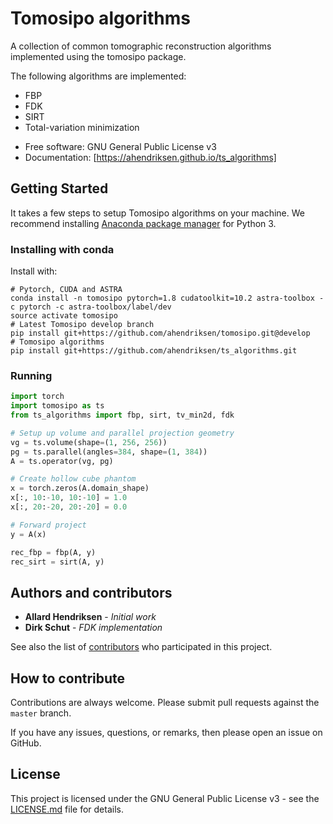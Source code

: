 # Tomosipo algorithms

A collection of common tomographic reconstruction algorithms
implemented using the tomosipo package.

The following algorithms are implemented:

- FBP
- FDK
- SIRT
- Total-variation minimization


* Free software: GNU General Public License v3
* Documentation: [https://ahendriksen.github.io/ts_algorithms]

## Getting Started

It takes a few steps to setup Tomosipo algorithms on your
machine. We recommend installing
[Anaconda package manager](https://www.anaconda.com/download/) for
Python 3.

### Installing with conda

Install with:
```
# Pytorch, CUDA and ASTRA
conda install -n tomosipo pytorch=1.8 cudatoolkit=10.2 astra-toolbox -c pytorch -c astra-toolbox/label/dev
source activate tomosipo
# Latest Tomosipo develop branch
pip install git+https://github.com/ahendriksen/tomosipo.git@develop
# Tomosipo algorithms
pip install git+https://github.com/ahendriksen/ts_algorithms.git
```

### Running

``` python
import torch
import tomosipo as ts
from ts_algorithms import fbp, sirt, tv_min2d, fdk

# Setup up volume and parallel projection geometry
vg = ts.volume(shape=(1, 256, 256))
pg = ts.parallel(angles=384, shape=(1, 384))
A = ts.operator(vg, pg)

# Create hollow cube phantom
x = torch.zeros(A.domain_shape)
x[:, 10:-10, 10:-10] = 1.0
x[:, 20:-20, 20:-20] = 0.0

# Forward project
y = A(x)

rec_fbp = fbp(A, y)
rec_sirt = sirt(A, y)
```

## Authors and contributors

* **Allard Hendriksen** - *Initial work*
* **Dirk Schut** - *FDK implementation*

See also the list of [contributors](https://github.com/ahendriksen/ts_algorithms/contributors) who participated in this project.

## How to contribute

Contributions are always welcome. Please submit pull requests against the `master` branch.

If you have any issues, questions, or remarks, then please open an issue on GitHub.

## License

This project is licensed under the GNU General Public License v3 - see the [LICENSE.md](LICENSE.md) file for details.
